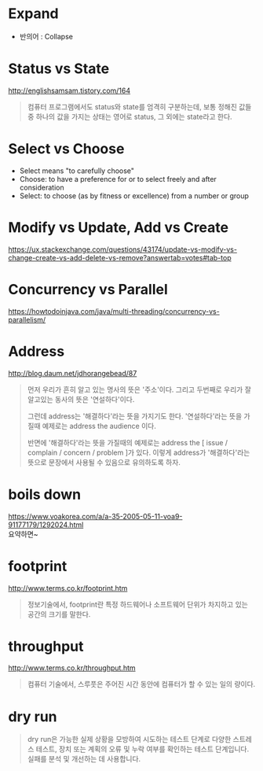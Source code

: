 <!-- TITLE: 영어 사전 -->
<!-- SUBTITLE: English, Dictionary -->

# Expand
* 반의어 : Collapse
# Status vs State
http://englishsamsam.tistory.com/164
> 컴퓨터 프로그램에서도 status와 state를 엄격히 구분하는데, 보통 정해진 값들 중 하나의 값을 가지는 상태는 영어로 status, 그 외에는 state라고 한다.
# Select vs Choose
* Select means "to carefully choose"
* Choose: to have a preference for or to select freely and after consideration
* Select: to choose (as by fitness or excellence) from a number or group

# Modify vs Update, Add vs Create
https://ux.stackexchange.com/questions/43174/update-vs-modify-vs-change-create-vs-add-delete-vs-remove?answertab=votes#tab-top

# Concurrency vs Parallel
https://howtodoinjava.com/java/multi-threading/concurrency-vs-parallelism/

# Address
http://blog.daum.net/jdhorangebead/87<br>
> 먼저 우리가 흔히 알고 있는 명사의 뜻은 '주소'이다.
> 그리고 두번째로 우리가 잘 알고있는 동사의 뜻은 '연설하다'이다.
> 
> 그런데 address는 '해결하다'라는 뜻을 가지기도 한다.
> '연설하다'라는 뜻을 가질때 예제로는 address the audience 이다.
> 
> 반면에 '해결하다'라는 뜻을 가질때의 예제로는
> address the [ issue / complain / concern / problem ]가 있다.
> 이렇게 address가 '해결하다'라는 뜻으로 문장에서 사용될 수 있음으로 유의하도록 하자.

# boils down
https://www.voakorea.com/a/a-35-2005-05-11-voa9-91177179/1292024.html<br>
요약하면~

# footprint
http://www.terms.co.kr/footprint.htm<br>
> 정보기술에서, footprint란 특정 하드웨어나 소프트웨어 단위가 차지하고 있는 공간의 크기를 말한다.

# throughput
http://www.terms.co.kr/throughput.htm<br>
> 컴퓨터 기술에서, 스루풋은 주어진 시간 동안에 컴퓨터가 할 수 있는 일의 량이다.
# dry run
> dry run은 가능한 실제 상황을 모방하여 시도하는 테스트 단계로 다양한 스트레스 테스트, 장치 또는 계획의 오류 및 누락 여부를 확인하는 테스트 단계입니다.
> 실패를 분석 및 개선하는 데 사용합니다.